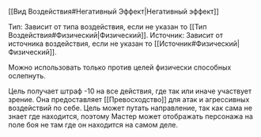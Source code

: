 [[Вид Воздействия#Негативный Эффект|Негативный эффект]]

Тип: Зависит от типа воздействия, если не указан то [[Тип Воздействия#Физический|Физический]].
Источник: Зависит от источника воздействия, если не указан то [[Источник#Физический|Физический]].

Можно использовать только против целей физически способных ослепнуть.

Цель получает штраф -10 на все действия, где так или иначе участвует зрение. Она предоставляет [[Превосходство]] для атак и агрессивных воздействий по себе. Цель может путать направление, так как сама не знает где находится, поэтому Мастер может отображать персонажа на поле боя не там где он находится на самом деле. 